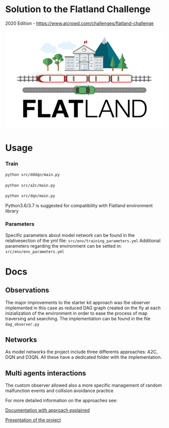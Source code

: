 # Solution to the Flatland Challenge
2020 Edition - https://www.aicrowd.com/challenges/flatland-challenge

![flatland_logo](/docs/Flatland_Logo.svg)

# Usage
### Train
```bash
python src/dddqn/main.py

python src/a2c/main.py

python src/dqn/main.py
```
Python3.6/3.7 is suggested for compatibility with Flatland environment library

### Parameters
Specific parameters about model network can be found in the relativesection of the yml file:
`src/env/training_parameters.yml`
Additional parameters regarding the environment can be setted in:
`src/env/env_parameters.yml`

# Docs
## Observations
 The major improvements to the starter kit approach was the observer implemented in this case as reduced DAG graph created on the fly at each inizialization of the environment in order to ease the process of map traversing and searching. The implementation can be found in the  file `dag_observer.py`

## Networks
As model networks the project include three differents approaches: A2C, DQN and D3QN. All these have a dedicated folder with the implementation. 

## Multi agents interactions
The custom observer allowed also a more specific management of random malfunction events and collision avoidance practice

For more detailed information on the approaches see:

[Documentation with approach explained](reports/main.pdf)

[Presentation of the project](docs/Flatland_project_discussion.pdf)
